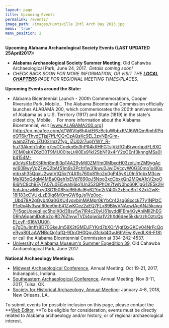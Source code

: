 ```yaml
---
layout: page
title: Upcoming Events
permalink: /events/
image_path: /images/Huntsville Intl Arch Day 2013.jpg
menu: 'true'
menu_position: 2
---
```



**Upcoming Alabama Archaeological Society Events (LAST UPDATED 25April2017):**

* **Alabama Archaeological Society Summer Meeting**, Old Cahawba Archaeological Park, June 24, 2017.&nbsp; *Details coming soon!*
* *CHECK BACK SOON FOR MORE INFORMATION, OR VISIT THE [**LOCAL CHAPTERS**](https://alabamaarchaeology.org/local-chapters/) PAGE FOR REGIONAL MEETING TIMES/PLACES*.

**Upcoming Events around the State:**

* Alabama Bicentennial Launch - 200th Commemorations, Cooper Riverside Park, Mobile..&nbsp; The Alabama Bicentennial Commission officially launches ALABAMA 200, which commemorates the 200th anniversaries of Alabama as a U.S. Territory (1917) and State (1819) in the state's oldest city, Mobile.&nbsp; &nbsp; For more information about the Alabama Bicentennial, visit [www.ALABAMA200.org](http://cp.mcafee.com/d/1jWVIq6hAidEI6zBctuWbbxKVJ6WtQm6mhRPqdQT6krThvdETjsj7ffLfCQrCzAQsKc9EL3zvNBrGim-wamzZfyp_jZU02rmzZfyp_jZU02r7ugIYWY_R-hu73AkmhTnKnjp7csOCqekn6n3hPR4kRHFGTsjVkffGhBrwqrhpdFL6XCXCM0skXZ6zD0T9MU00iteLt4l0Es91kI2SbN19x4rY2xOEnf3knngMSa0Ib4154M-a0cVsK1aEK5Rhri8m8j3pT4A29yMjI0ZMYm0lMbxqH03zxiUmZM9ygAcwI60BwyVg27wQ2bAf51m9s3Pcht1w31kwu0JwIDVccyW0G30mo1x4l0ombxsh35QqxU2waIVtQ5xtY4A1Is760p81ho2p0gP45yKL0In51gbxM3cwMs1Q5xGdgM4MBa0Qeh1xEVd7890pJ5Npo3xcObxxQn2MQeA1cV2xoO8i6NC8ch9EyTA07u0Ei5wahj6iq1Un352QPhOn7fwN0hc60K1gG12E5k2H5nhJmzwM5xy0SG15085io96h8cl6g62Ym2rV4i0k2xEccBhTK2xk2wK-18l183xCVUxLzE0Iq6MOmGW6gJs1Vz0oc-_Ubd78A2gGyb40a0GXU4ygvbmMAMpr0kYbCr42sg68xcck77y1NPlzCP1e0x4lv3waI60ee0mE41ZwKCez2aEQ7FLx89BlwVNAcwtAcANJ5kcwu7H5goUoeeqIjec5hoIX0d38sy5w7lR4c20yU61syddIFEm4GyAniMlI2hEG0RhA6qamIDq8b2oj8D76ZhywTVDi4qiwSa1V2hXd6dee5kkkrzzhOztcQsELcyF-616VUU0f-o7gDhJImffr8D70GkeJm59X2tGMDJFYKrd7bXOrVIgfQxGKCy04NrFcQgeRyq80LaAWNBoQg1qfQ-9DpOH0Qgu3fckd40wJ6hVEwjKyedLK6-Ff8) or call the Alabama Bicentennial Commission at 334-242-4537.
* [University of Alabama Museum's Summer Expedition 39](https://almnh.ua.edu/summer-expedition.html), Old Cahawba Archaeological Park, June 2017.

**National Archaeology Meetings:**

* [Midwest Archaeological Conference](http://www.midwestarchaeology.org/2017-indianapolis-indiana), Annual Meeting: Oct 19-21, 2017, Indianapolis, Indiana.
* [Southeastern Archaeological Conference](http://www.southeasternarchaeology.org/annual-meeting/details/), Annual Meeting: Nov 8-11, 2017, Tulsa, OK.
* [Society for Historical Archaeology, Annual Meeting](https://sha.org/conferences/): January 4-8, 2018, New Orleans, LA.

To submit events for possible inclusion on this page, please contact the **[Web Editor](javascript:void(location.href='mailto:'+String.fromCharCode(115,105,112,101,115,46,101,114,105,99,64,103,109,97,105,108,46,99,111,109))).&nbsp;**To be eligible for consideration, events must be directly related to Alabama archaeology and/or history, or of regional archaeological interest.